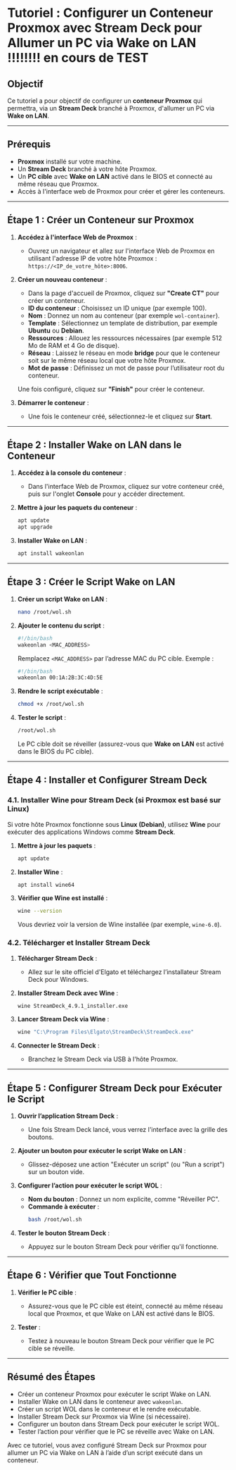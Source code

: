# Tutoriel : Configurer un Conteneur Proxmox avec Stream Deck pour Allumer un PC via Wake on LAN !!!!!!!! en cours de TEST

## Objectif

Ce tutoriel a pour objectif de configurer un **conteneur Proxmox** qui permettra, via un **Stream Deck** branché à Proxmox, d'allumer un PC via **Wake on LAN**.

---

## Prérequis

- **Proxmox** installé sur votre machine.
- Un **Stream Deck** branché à votre hôte Proxmox.
- Un **PC cible** avec **Wake on LAN** activé dans le BIOS et connecté au même réseau que Proxmox.
- Accès à l'interface web de Proxmox pour créer et gérer les conteneurs.

---

## Étape 1 : Créer un Conteneur sur Proxmox

1. **Accédez à l'interface Web de Proxmox** :
   - Ouvrez un navigateur et allez sur l'interface Web de Proxmox en utilisant l'adresse IP de votre hôte Proxmox :  
     `https://<IP_de_votre_hôte>:8006`.

2. **Créer un nouveau conteneur** :
   - Dans la page d'accueil de Proxmox, cliquez sur **"Create CT"** pour créer un conteneur.
   - **ID du conteneur** : Choisissez un ID unique (par exemple 100).
   - **Nom** : Donnez un nom au conteneur (par exemple `wol-container`).
   - **Template** : Sélectionnez un template de distribution, par exemple **Ubuntu** ou **Debian**.
   - **Ressources** : Allouez les ressources nécessaires (par exemple 512 Mo de RAM et 4 Go de disque).
   - **Réseau** : Laissez le réseau en mode **bridge** pour que le conteneur soit sur le même réseau local que votre hôte Proxmox.
   - **Mot de passe** : Définissez un mot de passe pour l’utilisateur root du conteneur.

   Une fois configuré, cliquez sur **"Finish"** pour créer le conteneur.

3. **Démarrer le conteneur** :
   - Une fois le conteneur créé, sélectionnez-le et cliquez sur **Start**.

---

## Étape 2 : Installer Wake on LAN dans le Conteneur

1. **Accédez à la console du conteneur** :
   - Dans l'interface Web de Proxmox, cliquez sur votre conteneur créé, puis sur l'onglet **Console** pour y accéder directement.

2. **Mettre à jour les paquets du conteneur** :
   ```bash
   apt update
   apt upgrade
   ```

3. **Installer Wake on LAN** :
   ```bash
   apt install wakeonlan
   ```

---

## Étape 3 : Créer le Script Wake on LAN

1. **Créer un script Wake on LAN** :
   ```bash
   nano /root/wol.sh
   ```

2. **Ajouter le contenu du script** :
   ```bash
   #!/bin/bash
   wakeonlan <MAC_ADDRESS>
   ```
   Remplacez `<MAC_ADDRESS>` par l’adresse MAC du PC cible. Exemple :
   ```bash
   #!/bin/bash
   wakeonlan 00:1A:2B:3C:4D:5E
   ```

3. **Rendre le script exécutable** :
   ```bash
   chmod +x /root/wol.sh
   ```

4. **Tester le script** :
   ```bash
   /root/wol.sh
   ```

   Le PC cible doit se réveiller (assurez-vous que **Wake on LAN** est activé dans le BIOS du PC cible).

---

## Étape 4 : Installer et Configurer Stream Deck

### 4.1. Installer Wine pour Stream Deck (si Proxmox est basé sur Linux)

Si votre hôte Proxmox fonctionne sous **Linux (Debian)**, utilisez **Wine** pour exécuter des applications Windows comme **Stream Deck**.

1. **Mettre à jour les paquets** :
   ```bash
   apt update
   ```

2. **Installer Wine** :
   ```bash
   apt install wine64
   ```

3. **Vérifier que Wine est installé** :
   ```bash
   wine --version
   ```

   Vous devriez voir la version de Wine installée (par exemple, `wine-6.0`).

### 4.2. Télécharger et Installer Stream Deck

1. **Télécharger Stream Deck** :
   - Allez sur le site officiel d'Elgato et téléchargez l’installateur Stream Deck pour Windows.

2. **Installer Stream Deck avec Wine** :
   ```bash
   wine StreamDeck_4.9.1_installer.exe
   ```

3. **Lancer Stream Deck via Wine** :
   ```bash
   wine "C:\Program Files\Elgato\StreamDeck\StreamDeck.exe"
   ```

4. **Connecter le Stream Deck** :
   - Branchez le Stream Deck via USB à l'hôte Proxmox.

---

## Étape 5 : Configurer Stream Deck pour Exécuter le Script

1. **Ouvrir l’application Stream Deck** :
   - Une fois Stream Deck lancé, vous verrez l'interface avec la grille des boutons.

2. **Ajouter un bouton pour exécuter le script Wake on LAN** :
   - Glissez-déposez une action "Exécuter un script" (ou "Run a script") sur un bouton vide.

3. **Configurer l’action pour exécuter le script WOL** :
   - **Nom du bouton** : Donnez un nom explicite, comme "Réveiller PC".
   - **Commande à exécuter** :
     ```bash
     bash /root/wol.sh
     ```

4. **Tester le bouton Stream Deck** :
   - Appuyez sur le bouton Stream Deck pour vérifier qu'il fonctionne.

---

## Étape 6 : Vérifier que Tout Fonctionne

1. **Vérifier le PC cible** :
   - Assurez-vous que le PC cible est éteint, connecté au même réseau local que Proxmox, et que Wake on LAN est activé dans le BIOS.

2. **Tester** :
   - Testez à nouveau le bouton Stream Deck pour vérifier que le PC cible se réveille.

---

## Résumé des Étapes

- Créer un conteneur Proxmox pour exécuter le script Wake on LAN.
- Installer Wake on LAN dans le conteneur avec `wakeonlan`.
- Créer un script WOL dans le conteneur et le rendre exécutable.
- Installer Stream Deck sur Proxmox via Wine (si nécessaire).
- Configurer un bouton dans Stream Deck pour exécuter le script WOL.
- Tester l’action pour vérifier que le PC se réveille avec Wake on LAN.

Avec ce tutoriel, vous avez configuré Stream Deck sur Proxmox pour allumer un PC via Wake on LAN à l’aide d’un script exécuté dans un conteneur.
